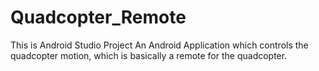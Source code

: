 # Quadcopter_Remote
This is  Android Studio Project
An Android Application which controls the quadcopter motion, which is basically a remote for the quadcopter.


